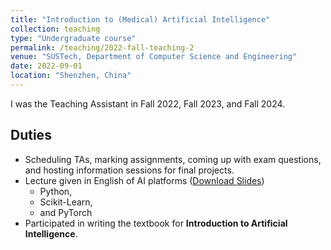 ```yaml
---
title: "Introduction to (Medical) Artificial Intelligence"
collection: teaching
type: "Undergraduate course"
permalink: /teaching/2022-fall-teaching-2
venue: "SUSTech, Department of Computer Science and Engineering"
date: 2022-09-01
location: "Shenzhen, China"
---
```


I was the Teaching Assistant in Fall 2022, Fall 2023, and Fall 2024.



## Duties

- Scheduling TAs, marking assignments, coming up with exam questions, and hosting information sessions for final projects.
- Lecture given in English of AI platforms ([Download Slides](/files/I2AI-Lec08-en.pdf))
  - Python,
  - Scikit-Learn,
  - and PyTorch
- Participated in writing the textbook for **Introduction to Artificial Intelligence**.